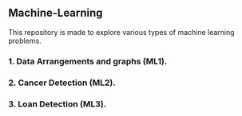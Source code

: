 ## Machine-Learning

This repository is made to explore various types of machine learning problems.

### 1. Data Arrangements and graphs (ML1).

### 2. Cancer Detection (ML2).

### 3. Loan Detection (ML3).
